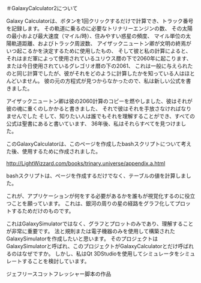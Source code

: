 ＃GalaxyCalculator2について

Galaxy Calculatorは、ボタンを1回クリックするだけで計算でき、トラック番号を記録します。
その軌道に乗るのに必要なトリナリーエンジンの数、
その太陽の最小および最大速度（マイル/時）、住みやすい惑星の頻度、
マイル単位の太陽軌道距離、およびトラック周波数、
アイザックニュートン卿が文明の終焉がいつ起こるかを決定するために使用したもの、
そして彼と私の計算によると、
それはまだ軍によって使用されているユリウス暦の下で2060年に起こります、
または今日使用されているグレゴリオ暦の下の2061、
これは一般に与えられたのと同じ計算でしたが、彼がそれをどのように計算したかを知っている人はほとんどいません。
彼の元の方程式が見つからなかったので、私は新しい公式を書きました。

アイザックニュートン卿は彼の2060計算のコピーを燃やしました、彼はそれが彼の魂に重くのしかかると書きました、
それで彼はそれを手放さなければなりませんでした
そして、知りたい人は誰でもそれを理解することができ、すべての公式は聖書にあると書いています、
36年後、私はそれらすべてを見つけました。

このGalaxyCalculatorは、このページを作成したbashスクリプトについて考えた後、使用するために作成されました。

http://LightWizzard.com/books/trinary.universe/appendix.a.html

bashスクリプトは、ページを作成するだけでなく、テーブルの値を計算しました。

これが、アプリケーションが何をする必要があるかを誰もが視覚化するのに役立つことを願っています。
これは、銀河の周りの星の経路をグラフ化してプロットするためだけのものです。

これはGalaxySimulatorではなく、グラフとプロットのみであり、理解することが非常に重要です。
法と規則または電子機器のみを使用して構築されたGalaxySimulatorを作成したいと思います。
そのプロジェクトはGalaxySimulatorと呼ばれ、このプロジェクトがGalaxyCalculatorとだけ呼ばれるのはなぜですか。
しかし、私はQt 3DStudioを使用してシミュレータをシミュレートすることを検討しています。


ジェフリースコットフレッシャー脚本の作品
